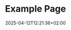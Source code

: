 ---
weight: 201
title: "Example Page"
description: ""
icon: "article"
date: "2025-04-12T12:21:36+02:00"
lastmod: "2025-04-12T12:21:36+02:00"
draft: false
toc: true
---